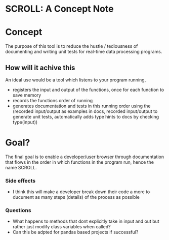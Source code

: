 SCROLL: A Concept Note
=======


# Concept
The purpose of this tool is to reduce the hustle / tediousness of documenting and writing unit tests
for real-time data processing programs.


## How will it achive this
An ideal use would be a tool which listens to your program running, 
- registers the input and output of the functions, once for each function to save memory
- records the functions order of running
- generates documentation and tests in this running order using the 
    (recorded input/output as examples in docs, 
    recorded input/output to generate unit tests,
    automatically adds type hints to docs by checking type(input))


# Goal?
The final goal is to enable a developer/user browser through documentation that flows
in the order in which functions in the program run, hence the name SCROLL.


### Side effects
- I think this will make a developer break down their code a more to ducument as many steps (details) of the process as possible


### Questions
- What happens to methods that dont explicitly take in input and out but rather just modify class variables when called?
- Can this be adpted for pandas based projects if successful?

